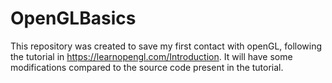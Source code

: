 # OpenGLBasics
This repository was created to save my first contact with openGL, following the tutorial in https://learnopengl.com/Introduction.
It will have some modifications compared to the source code present in the tutorial.